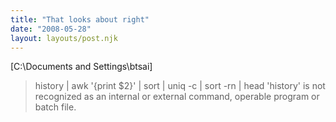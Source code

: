 ```yaml
---
title: "That looks about right"
date: "2008-05-28"
layout: layouts/post.njk
---
```


\[C:\\Documents and Settings\\btsai\]

> history | awk '{print \$2}' | sort | uniq -c | sort -rn | head
> 'history' is not recognized as an internal or external command, operable program or batch file.
